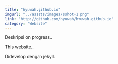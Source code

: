 ```yaml
---
title: "hyuwah.github.io"
imgurl: "../assets/images/sshot-1.png"
link: "http://github.com/hyuwah/hyuwah.github.io"
category: "Website"
---
```

Deskripsi on progress..
<div class="progress">
      <div class="indeterminate"></div>
  </div>

This website..

Didevelop dengan jekyll.

